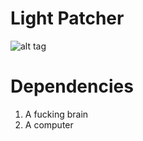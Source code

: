 # Light Patcher
![alt tag](http://vignette4.wikia.nocookie.net/ninehourspersonsdoors/images/1/14/Lighttt.png/revision/latest/scale-to-width-down/120?cb=20150107112634)

# Dependencies
1. A fucking brain
2. A computer
